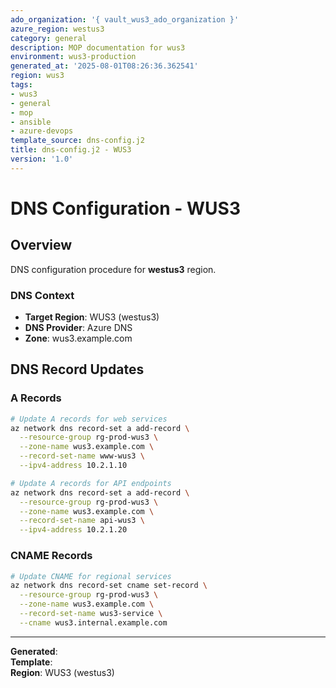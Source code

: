 ```yaml
---
ado_organization: '{ vault_wus3_ado_organization }'
azure_region: westus3
category: general
description: MOP documentation for wus3
environment: wus3-production
generated_at: '2025-08-01T08:26:36.362541'
region: wus3
tags:
- wus3
- general
- mop
- ansible
- azure-devops
template_source: dns-config.j2
title: dns-config.j2 - WUS3
version: '1.0'
---
```



# DNS Configuration - WUS3

## Overview

DNS configuration procedure for **westus3** region.

### DNS Context

- **Target Region**: WUS3 (westus3)
- **DNS Provider**: Azure DNS
- **Zone**: wus3.example.com

## DNS Record Updates

### A Records
```bash
# Update A records for web services
az network dns record-set a add-record \
  --resource-group rg-prod-wus3 \
  --zone-name wus3.example.com \
  --record-set-name www-wus3 \
  --ipv4-address 10.2.1.10

# Update A records for API endpoints
az network dns record-set a add-record \
  --resource-group rg-prod-wus3 \
  --zone-name wus3.example.com \
  --record-set-name api-wus3 \
  --ipv4-address 10.2.1.20
```

### CNAME Records
```bash
# Update CNAME for regional services
az network dns record-set cname set-record \
  --resource-group rg-prod-wus3 \
  --zone-name wus3.example.com \
  --record-set-name wus3-service \
  --cname wus3.internal.example.com
```

---

**Generated**:   
**Template**:   
**Region**: WUS3 (westus3)
